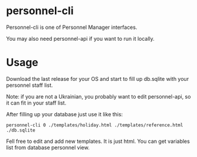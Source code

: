 # personnel-cli
Personnel-cli is one of Personnel Manager interfaces.

You may also need personnel-api if you want to run it locally.

# Usage
Download the last release for your OS and start to fill up db.sqlite with your personnel staff list.

Note: if you are not a Ukrainian, you probably want to edit personnel-api, so it can fit in your staff list.

After filling up your database just use it like this:
```
personnel-cli 0 ./templates/holiday.html ./templates/reference.html ./db.sqlite
```

Fell free to edit and add new templates. It is just html. You can get variables list from database personnel view. 
